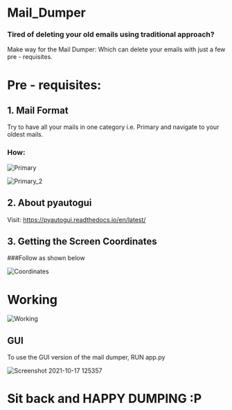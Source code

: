 # Mail_Dumper
### Tired of deleting your old emails using traditional approach?
Make way for the Mail Dumper: Which can delete your emails with just a few pre - requisites.

# Pre - requisites:
## 1. Mail Format
Try to have all your mails in one category i.e. Primary and navigate to your oldest mails.
### How:

![Primary](https://user-images.githubusercontent.com/71689827/137629490-dcab28d6-3bd6-4e8a-8e5a-17c6cbeec73d.gif)

![Primary_2](https://user-images.githubusercontent.com/71689827/137629544-96e75c12-418a-4838-b58a-7ffd23153ce1.gif)

## 2. About pyautogui
Visit: https://pyautogui.readthedocs.io/en/latest/

## 3. Getting the Screen Coordinates
###Follow as shown below

![Coordinates](https://user-images.githubusercontent.com/71689827/137629618-8d8c1d90-1c5c-450a-9672-0b3466f9e5e8.gif)

# Working

![Working](https://user-images.githubusercontent.com/71689827/137629897-4eab7a22-d74b-4b6d-8c33-dfb5ec917ab1.gif)

## GUI
To use the GUI version of the mail dumper, RUN app.py

![Screenshot 2021-10-17 125357](https://user-images.githubusercontent.com/71689827/137629959-426e6f04-4766-4e96-8453-6b165a234b88.png)

# Sit back and HAPPY DUMPING :P
